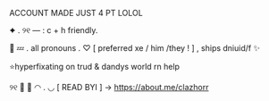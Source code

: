 ACCOUNT MADE JUST 4 PT LOLOL

✦ . ୨୧ — : c + h friendly.

🌺 💤 . all pronouns . ♡ [ preferred xe / him /they ! ] , ships dniuid/f ✨

⭐hyperfixating on trud & dandys world rn help

୨୧ 🌴 🎨 ◠ . ◡ 
[ READ BYI ] → https://about.me/clazhorr